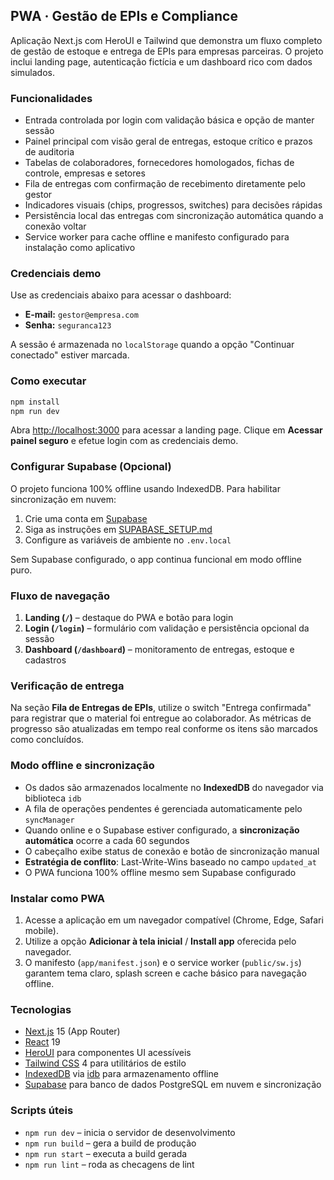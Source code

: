 ## PWA · Gestão de EPIs e Compliance

Aplicação Next.js com HeroUI e Tailwind que demonstra um fluxo completo de gestão de estoque e entrega de EPIs para empresas parceiras. O projeto inclui landing page, autenticação fictícia e um dashboard rico com dados simulados.

### Funcionalidades

- Entrada controlada por login com validação básica e opção de manter sessão
- Painel principal com visão geral de entregas, estoque crítico e prazos de auditoria
- Tabelas de colaboradores, fornecedores homologados, fichas de controle, empresas e setores
- Fila de entregas com confirmação de recebimento diretamente pelo gestor
- Indicadores visuais (chips, progressos, switches) para decisões rápidas
- Persistência local das entregas com sincronização automática quando a conexão voltar
- Service worker para cache offline e manifesto configurado para instalação como aplicativo

### Credenciais demo

Use as credenciais abaixo para acessar o dashboard:

- **E-mail:** `gestor@empresa.com`
- **Senha:** `seguranca123`

A sessão é armazenada no `localStorage` quando a opção "Continuar conectado" estiver marcada.

### Como executar

```bash
npm install
npm run dev
```

Abra [http://localhost:3000](http://localhost:3000) para acessar a landing page. Clique em **Acessar painel seguro** e efetue login com as credenciais demo.

### Configurar Supabase (Opcional)

O projeto funciona 100% offline usando IndexedDB. Para habilitar sincronização em nuvem:

1. Crie uma conta em [Supabase](https://supabase.com)
2. Siga as instruções em [SUPABASE_SETUP.md](./SUPABASE_SETUP.md)
3. Configure as variáveis de ambiente no `.env.local`

Sem Supabase configurado, o app continua funcional em modo offline puro.

### Fluxo de navegação

1. **Landing (`/`)** – destaque do PWA e botão para login
2. **Login (`/login`)** – formulário com validação e persistência opcional da sessão
3. **Dashboard (`/dashboard`)** – monitoramento de entregas, estoque e cadastros

### Verificação de entrega

Na seção **Fila de Entregas de EPIs**, utilize o switch "Entrega confirmada" para registrar que o material foi entregue ao colaborador. As métricas de progresso são atualizadas em tempo real conforme os itens são marcados como concluídos.

### Modo offline e sincronização

- Os dados são armazenados localmente no **IndexedDB** do navegador via biblioteca `idb`
- A fila de operações pendentes é gerenciada automaticamente pelo `syncManager`
- Quando online e o Supabase estiver configurado, a **sincronização automática** ocorre a cada 60 segundos
- O cabeçalho exibe status de conexão e botão de sincronização manual
- **Estratégia de conflito**: Last-Write-Wins baseado no campo `updated_at`
- O PWA funciona 100% offline mesmo sem Supabase configurado

### Instalar como PWA

1. Acesse a aplicação em um navegador compatível (Chrome, Edge, Safari mobile).
2. Utilize a opção **Adicionar à tela inicial** / **Install app** oferecida pelo navegador.
3. O manifesto (`app/manifest.json`) e o service worker (`public/sw.js`) garantem tema claro, splash screen e cache básico para navegação offline.

### Tecnologias

- [Next.js](https://nextjs.org) 15 (App Router)
- [React](https://react.dev) 19
- [HeroUI](https://www.heroui.com/) para componentes UI acessíveis
- [Tailwind CSS](https://tailwindcss.com) 4 para utilitários de estilo
- [IndexedDB](https://developer.mozilla.org/en-US/docs/Web/API/IndexedDB_API) via [idb](https://github.com/jakearchibald/idb) para armazenamento offline
- [Supabase](https://supabase.com) para banco de dados PostgreSQL em nuvem e sincronização

### Scripts úteis

- `npm run dev` – inicia o servidor de desenvolvimento
- `npm run build` – gera a build de produção
- `npm run start` – executa a build gerada
- `npm run lint` – roda as checagens de lint

